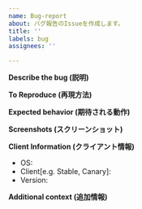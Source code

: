 ```yaml
---
name: Bug-report
about: バグ報告のIssueを作成します。
title: ''
labels: bug
assignees: ''

---
```


**Describe the bug (説明)**

**To Reproduce (再現方法)**

**Expected behavior (期待される動作)**

**Screenshots (スクリーンショット)**

**Client Information (クライアント情報)**

- OS:
- Client[e.g. Stable, Canary]: 
- Version: <!-- Discordの設定画面から確認できます -->

**Additional context (追加情報)**
